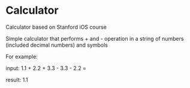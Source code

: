 # Calculator
Calculator based on Stanford iOS course 

Simple calculator that performs + and - operation in a string of numbers (included decimal numbers) and symbols

For example:

input: 1.1 + 2.2 + 3.3 - 3.3 - 2.2 =

result: 1.1
